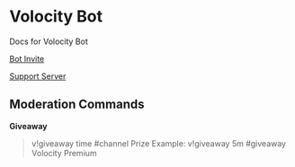 # Volocity Bot 
Docs for Volocity Bot 

[Bot Invite](https://discordapp.com/oauth2/authorize?client_id=819488481134641162&scope=bot&permissions=2080374975)

[Support Server](https://discord.gg/xKtbxn8fcC)


## Moderation Commands 

**Giveaway**
> v!giveaway time #channel Prize
> Example: v!giveaway 5m #giveaway Volocity Premium
 
 
